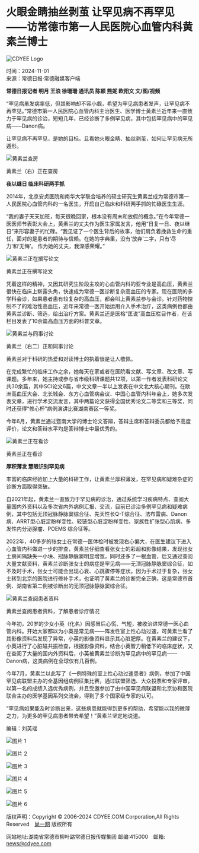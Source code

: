 # 火眼金睛抽丝剥茧 让罕见病不再罕见——访常德市第一人民医院心血管内科黄素兰博士

![CDYEE Logo](http://www.cdyee.com/statics/img/cdyee_logo.jpg)

时间：2024-11-01  
来源：常德日报·常德融媒客户端  

**常德日报记者 明月 王浪 徐珊珊 通讯员 陈颖 熊妮 欧阳文 文/图/视频**

“罕见病虽发病率低，但其影响却不容小觑，希望为罕见病患者发声，让罕见病不再罕见。”常德市第一人民医院心血管内科主治医生、医学博士黄素兰近年来一直致力于罕见病的诊治，短短几年，已经诊断了多例罕见病，其中包括罕见病中的罕见病——Danon病。

让罕见病不再罕见，是她的目标。且看她火眼金睛、抽丝剥茧，如何让罕见病无所遁形。

![黄素兰查房](http://www.cdyee.com/news/image/2024-11/01/3132010_cf1127c0-8739-4033-94ab-924f257c9023_batchwmcopy.jpeg)

黄素兰（右）正在查房

**夜以继日 临床科研两手抓**

2014年，北京安贞医院和南华大学联合培养的硕士研究生黄素兰成为常德市第一人民医院心血管内科的一名医生，开启自己临床和科研两手抓的忙碌医生生涯。

“我的妻子天天加班，每天很晚回家，根本没有周末和放假的概念。”在今年常德一医医师节表彰大会上，黄素兰的丈夫作为医生家属发言，他用“日复一日、夜以继日”来形容妻子的忙碌。“我见证了一个医生背后的故事，他们肩负着挽救生命的重任，面对的是患者的期待与信赖。在她的字典里，没有‘放弃’二字，只有‘尽力’和‘无悔’。 作为她的丈夫，我深感荣耀。”

![黄素兰正在撰写论文](http://www.cdyee.com/news/image/2024-11/01/3132010_1d723121-4212-4914-b7a8-4182e2073ce3_zsize_batchwmcopy.jpeg)

黄素兰正在撰写论文

凭着这样的精神，又因其研究生阶段主攻的心血管内科的亚专业是高血压，黄素兰很快在临床上崭露头角，快速成为常德一医诊断复杂高血压的专家。现在医院的多学科会诊，如果患者患有较复杂的高血压，都会叫上黄素兰参与会诊。针对药物控制不了的难治性高血压，近年来常德一医开始运用介入手术治疗，这类病例也都由黄素兰诊断、筛选，给出治疗方案。黄素兰还是医格“匡说”高血压栏目作者，在该栏目发表了10余篇高血压方面的科普文章。

![黄素兰与同事讨论](http://www.cdyee.com/news/image/2024-11/01/3132010_21ac5921-d654-4761-b9c9-27d5be0b8a69_batchwmcopy.jpeg)

黄素兰（右二）正和同事讨论

黄素兰对于科研的热爱和对读博士的执着很是让人敬佩。

在完成繁忙的临床工作之余，她每天在家或者在医院看文献、写文章、改文章、写课题。多年来，她主持或参与省市级科研课题共12项，以第一作者发表科研论文共30余篇，其中SCI论文6篇，中文文章一半以上发表在中文北大核心期刊。在欧洲高血压大会、北长城会、东方心血管病会议、中国心血管内科年会上，她多次发表文章，进行学术交流发言，其中两篇论文获得全国优秀论文二等奖和三等奖，同时还获得“修心杯”病例演讲比赛湖南赛区一等奖。

今年6月，黄素兰通过暨南大学的博士论文答辩，答辩主席和答辩委员都给予高度评价，论文和答辩水平均是答辩博士中最优秀的。

![黄素兰正在看诊](http://www.cdyee.com/news/image/2024-11/01/3132010_0445fc03-fe6b-4378-bdcc-23c11a02b36a_batchwmcopy.jpeg)

黄素兰正在看诊

**厚积薄发 慧眼识别罕见病**

丰富的临床经验加上大量的科研工作，让黄素兰厚积薄发，在罕见病和疑难杂症的诊断方面取得突破。

自2021年起，黄素兰一直致力于罕见病的诊治，通过系统学习疾病特点、查阅大量国内外资料以及多次省内外病例汇报、交流，目前已诊治多例罕见病和疑难病例，其中包括无顶冠脉静脉窦综合征、先天性长Q-T综合征、法布雷病、Danon病、ARRT型心脏淀粉样变性、轻链型心脏淀粉样变性、家族性扩张型心肌病、多发性内分泌腺瘤、POEMS 综合征等。

2022年，40多岁的张女士在常德一医体检时被发现右心偏大，在医生建议下进入心血管内科做进一步的排查，黄素兰仔细查看张女士的彩超和影像结果，发现张女士房间隔缺失一小块、冠脉静脉窦明显增宽，同时还多了一根血管，后又通过查阅大量文献资料，黄素兰诊断张女士的病症是罕见病——无顶冠脉静脉窦综合征，如不及时手术，张女士可能会出现心衰、心跳骤停等症状。因为手术过于复杂，张女士转到北京的医院进行修补手术，也证明了黄素兰的诊断完全正确，这是常德市首例、湖南省第二例被诊断出的无顶冠脉静脉窦综合征。

![黄素兰查阅患者资料](http://www.cdyee.com/news/image/2024-11/01/3132010_beb6d299-5df9-40b0-832f-6d14ff9961f1_batchwmcopy.jpg)

黄素兰查阅患者资料，了解患者诊疗情况

今年初，20岁的少女小英（化名）因感冒后心慌、气短，被收治进常德一医心血管内科。开始大家都以为小英是常见病——阵发性室上性心动过速，可黄素兰看了其影像资料后发现了异常，小英的影像资料显示其心脏肥厚。在黄素兰的建议下，小英进行了心脏磁共振检查，根据影像资料，结合小英智力稍低下的临床症状，又在查阅了大量的国内外资料后，小英被黄素兰诊断为罕见病中的罕见病——Danon病，这类病例在全球仅有几百例。

今年7月，黄素兰以此写了《一例特殊的室上性心动过速患者》病例，参加了中国罕见病联盟主办的全基因组病例征集比赛，通过联盟筛选、大众投票和专家评审，以第一名的成绩入选优秀病例，并且受邀参加了由中国罕见病联盟和北京协和医院联合主办的医学基因系列交流会，得到了多个国家级专家的认可。

“罕见病如果能及时诊断出来，这些病患就能得到更多的帮助，希望能以我的微薄之力，为更多的罕见病患者带去希望！”黄素兰坚定地说道。

编辑：刘芙瑶

![图片 1](http://www.cdyee.com/news/image/2022-10/16/3008804_c6c17c9a-8ba0-4135-8c63-f6d471761e9d.jpg)

![图片 2](http://www.cdyee.com/news/image/2024-07/20/3119630_fa72204b-eada-471e-b2e5-b6b148006e2c.jpg)

![图片 3](http://www.cdyee.com/news/image/2023-03/24/3044540_a7483fbd-4a19-4b69-96f9-64de06e3947a.jpg)

![图片 4](http://www.cdyee.com/news/image/2024-09/29/3127880_54484ff7-b2f6-4dcf-ab39-99e3997f2323.jpg)

![图片 5](http://www.cdyee.com/news/image/2024-11/11/3133171_6bedc2d4-a5b9-44ad-b7ae-e9e1a559cfe5copy.jpg)

![图片 6](http://www.cdyee.com/news/image/2024-11/11/3133150_bcb4928b-4549-47ae-81da-b68c444d337d_zsize_batchwm_cutcopy.jpg)

版权声明：Copyright © 2006-2024 CDYEE.COM Corporation,All Rights Reserved　[尚一网](http://www.cdyee.com) 版权所有

网站地址:湖南省常德市柳叶路常德日报传媒集团 邮编:415000　邮箱: news@cdyee.com